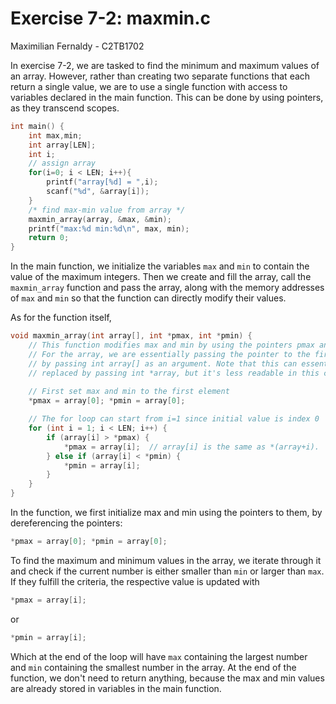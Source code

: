# Exercise 7-2: maxmin.c
Maximilian Fernaldy - C2TB1702

In exercise 7-2, we are tasked to find the minimum and maximum values of an array. However, rather than creating two separate functions that each return a single value, we are to use a single function with access to variables declared in the main function. This can be done by using pointers, as they transcend scopes.

```C
int main() {
    int max,min;
    int array[LEN];
    int i;
    // assign array
    for(i=0; i < LEN; i++){
    	printf("array[%d] = ",i);
    	scanf("%d", &array[i]);
    }
    /* find max-min value from array */
    maxmin_array(array, &max, &min);
    printf("max:%d min:%d\n", max, min);
    return 0;
}
```

In the main function, we initialize the variables `max` and `min` to contain the value of the maximum integers. Then we create and fill the array, call the `maxmin_array` function and pass the array, along with the memory addresses of `max` and `min` so that the function can directly modify their values.

As for the function itself,

```C
void maxmin_array(int array[], int *pmax, int *pmin) {
	// This function modifies max and min by using the pointers pmax and pmin.
	// For the array, we are essentially passing the pointer to the first element
	// by passing int array[] as an argument. Note that this can essentially be 
	// replaced by passing int *array, but it's less readable in this context.
	
	// First set max and min to the first element
	*pmax = array[0]; *pmin = array[0];

	// The for loop can start from i=1 since initial value is index 0
	for (int i = 1; i < LEN; i++) {
		if (array[i] > *pmax) {
			*pmax = array[i];  // array[i] is the same as *(array+i).
		} else if (array[i] < *pmin) {
			*pmin = array[i];
		}
	}
}
```

In the function, we first initialize max and min using the pointers to them, by dereferencing the pointers:

```C
*pmax = array[0]; *pmin = array[0];
```

To find the maximum and minimum values in the array, we iterate through it and check if the current number is either smaller than `min` or larger than `max`. If they fulfill the criteria, the respective value is updated with

```C
*pmax = array[i];
```

or

```C
*pmin = array[i];
```

Which at the end of the loop will have `max` containing the largest number and `min` containing the smallest number in the array. At the end of the function, we don't need to return anything, because the max and min values are already stored in variables in the main function.




[comment]: <> (Below is CSS code for the output HTML and pdf files. Don't touch them unless you know what you're doing.)
<style>
    figcaption{
        text-align:center;
        font-size:9pt
    }
    img{
        filter: drop-shadow(0px 0px 7px );
    }
    .noshade{
        filter: none
    }
    .disclaimer{
        font-size: 9pt
    }
    .linker{
        color: inherit !important
    }
</style>